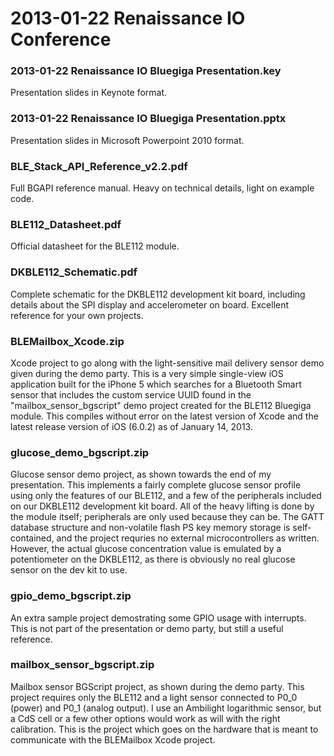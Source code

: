 # 2013-01-22 Renaissance IO Conference

### 2013-01-22 Renaissance IO Bluegiga Presentation.key

Presentation slides in Keynote format.

### 2013-01-22 Renaissance IO Bluegiga Presentation.pptx

Presentation slides in Microsoft Powerpoint 2010 format.

### BLE_Stack_API_Reference_v2.2.pdf

Full BGAPI reference manual. Heavy on technical details, light on example code.

### BLE112_Datasheet.pdf

Official datasheet for the BLE112 module.

### DKBLE112_Schematic.pdf

Complete schematic for the DKBLE112 development kit board, including details
about the SPI display and accelerometer on board. Excellent reference for your
own projects.

### BLEMailbox_Xcode.zip

Xcode project to go along with the light-sensitive mail delivery sensor demo
given during the demo party. This is a very simple single-view iOS application
built for the iPhone 5 which searches for a Bluetooth Smart sensor that
includes the custom service UUID found in the "mailbox_sensor_bgscript" demo
project created for the BLE112 Bluegiga module. This compiles without error
on the latest version of Xcode and the latest release version of iOS (6.0.2)
as of January 14, 2013.

### glucose_demo_bgscript.zip

Glucose sensor demo project, as shown towards the end of my presentation. This
implements a fairly complete glucose sensor profile using only the features of
our BLE112, and a few of the peripherals included on our DKBLE112 development
kit board. All of the heavy lifting is done by the module itself; peripherals
are only used because they can be. The GATT database structure and non-volatile
flash PS key memory storage is self-contained, and the project requries no
external microcontrollers as written. However, the actual glucose concentration
value is emulated by a potentiometer on the DKBLE112, as there is obviously no
real glucose sensor on the dev kit to use.

### gpio_demo_bgscript.zip

An extra sample project demostrating some GPIO usage with interrupts. This is
not part of the presentation or demo party, but still a useful reference.

### mailbox_sensor_bgscript.zip

Mailbox sensor BGScript project, as shown during the demo party. This project
requires only the BLE112 and a light sensor connected to P0_0 (power) and P0_1
(analog output). I use an Ambilight logarithmic sensor, but a CdS cell or a few
other options would work as will with the right calibration. This is the project
which goes on the hardware that is meant to communicate with the BLEMailbox
Xcode project.